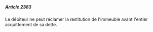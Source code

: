 ##### Article 2383

Le débiteur ne peut réclamer la restitution de l'immeuble avant l'entier acquittement de sa dette.


